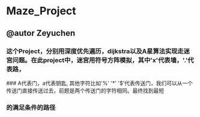 Maze_Project
==========
@autor Zeyuchen
---------
### 这个Project，分别用深度优先遍历，dijkstra以及A星算法实现走迷宫问题。在此project中，迷宫用符号方阵模拟，其中'x'代表墙，'.'代表路，
### A代表门，a代表钥匙, 其他字符比如'%' '*' '$'代表传送门，我们可以从一个传送门直接传送过去，前题是两个传送门的字符相同。最终找到最短
### 的满足条件的路径
